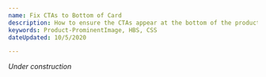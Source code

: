 ```yaml
---
name: Fix CTAs to Bottom of Card
description: How to ensure the CTAs appear at the bottom of the product-prominentimage card.
keywords: Product-ProminentImage, HBS, CSS
dateUpdated: 10/5/2020

---
```

*Under construction*